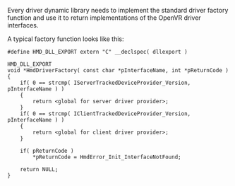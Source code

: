 Every driver dynamic library needs to implement the standard driver factory function and use it to return implementations of the OpenVR driver interfaces.

A typical factory function looks like this:

    #define HMD_DLL_EXPORT extern "C" __declspec( dllexport )
    
    HMD_DLL_EXPORT 
    void *HmdDriverFactory( const char *pInterfaceName, int *pReturnCode )
    {
    	if( 0 == strcmp( IServerTrackedDeviceProvider_Version, pInterfaceName ) )
    	{
    		return <global for server driver provider>;
    	}
    	if( 0 == strcmp( IClientTrackedDeviceProvider_Version, pInterfaceName ) )
    	{
    		return <global for client driver provider>;
    	}
    
    	if( pReturnCode )
    		*pReturnCode = HmdError_Init_InterfaceNotFound;
    
    	return NULL;
    } 